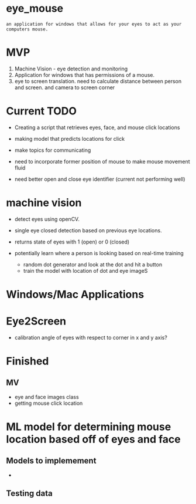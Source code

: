# eye_mouse

    an application for windows that allows for your eyes to act as your computers mouse.

# MVP

1. Machine Vision - eye detection and monitoring
2. Application for windows that has permissions of a mouse.
3. eye to screen translation. need to calculate distance between person and screen. and camera to screen corner

# Current TODO

- Creating a script that retrieves eyes, face, and mouse click locations

- making model that predicts locations for click

- make topics for communicating

- need to incorporate former position of mouse to make mouse movement fluid

- need better open and close eye identifier (current not performing well)

# machine vision

- detect eyes using openCV.
- single eye closed detection based on previous eye locations.
- returns state of eyes with 1 (open) or 0 (closed)

- potentially learn where a person is looking based on real-time training
  - random dot generator and look at the dot and hit a button
  - train the model with location of dot and eye imageS

# Windows/Mac Applications

# Eye2Screen

- calibration angle of eyes with respect to corner in x and y axis?


# Finished

## MV
 - eye and face images class
 - getting mouse click location




# ML model for determining mouse location based off of eyes and face

## Models to implemement
- 


## Testing data 
